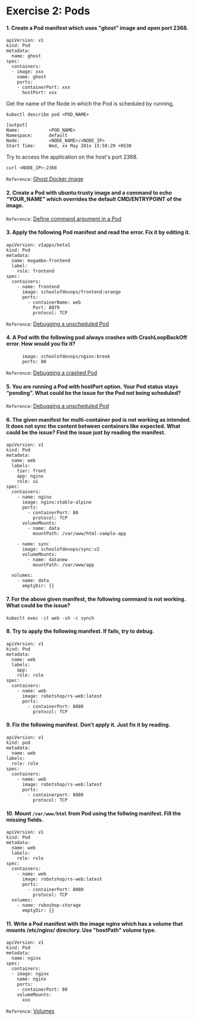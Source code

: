# Exercise 2: Pods

#### 1. Create a Pod manifest which uses "ghost" image and open port 2368. 

```
apiVersion: v1
kind: Pod
metadata:
  name: ghost
spec:
  containers:
  - image: xxx
    name: ghost
    ports:
    - containerPort: xxx
      hostPort: xxx
```

Get the name of the Node in which the Pod is scheduled by running,
```
kubectl describe pod <POD_NAME>

[output]
Name:           <POD_NAME>
Namespace:      default
Node:           <NODE_NAME>/<NODE_IP>
Start Time:     Wed, xx May 201x 15:59:29 +0530
```

Try to access the application on the host's port 2368.

```
curl <NODE_IP>:2368
```

`Reference`: [Ghost Docker image](https://hub.docker.com/_/ghost/)

#### 2. Create a Pod with ubuntu:trusty image and a command to echo “YOUR_NAME” which overrides the default CMD/ENTRYPOINT of the image.
`Reference`: [Define command argument in a Pod](https://kubernetes.io/docs/tasks/inject-data-application/define-command-argument-container/)

#### 3. Apply the following Pod manifest and read the error. Fix it by editing it.
```
apiVersion: v1apps/beta1
kind: Pod
metadata:
  name: mogambo-frontend
  label:
    role: frontend
spec:
  containers:
    - name: frontend
      image: schoolofdevops/frontend:orange
      ports:
        - containerName: web
          Port: 8079
          protocol: TCP
```
`Reference`: [Debugging a unscheduled Pod](https://stackoverflow.com/questions/37302776/kubectl-get-pods-kubectl-get-pods-status-imagepullbackoff)

#### 4. A Pod with the following pod always crashes with CrashLoopBackOff error. How would you fix it?

```
      image: schoolofdevops/nginx:break
      ports: 80
```
`Reference`: [Debugging a crashed Pod](https://sysdig.com/blog/debug-kubernetes-crashloopbackoff/)

#### 5. You are running a Pod with hostPort option. Your Pod status stays “pending”. What could be the issue for the Pod not being scheduled?
`Reference`: [Debugging a unscheduled Pod](https://kubernetes.io/docs/tasks/debug-application-cluster/debug-application/#my-pod-stays-waiting)

#### 6. The given manifest for multi-container pod is not working as intended. It does not sync the content between containers like expected. What could be the issue? Find the issue just by reading the manifest.

```
apiVersion: v1
kind: Pod
metadata:
  name: web
  labels:
    tier: front
    app: nginx
    role: ui
spec:
  containers:
    - name: nginx
      image: nginx:stable-alpine
      ports:
        - containerPort: 80
          protocol: TCP
      volumeMounts:
        - name: data
          mountPath: /var/www/html-sample-app

    - name: sync
      image: schoolofdevops/sync:v2
      volumeMounts:
        - name: datanew
          mountPath: /var/www/app

  volumes:
    - name: data
      emptyDir: {}
```

#### 7. For the above given manifest, the following command is not working. What could be the issue?
```
kubeclt exec -it web -sh -c synch
```

#### 8. Try to apply the following manifest. If fails, try to debug.
```
apiVersion: v1
kind: Pod
metadata:
  name: web
  labels:
    app:
    role: role
spec:
  containers:
    - name: web
      image: robotshop/rs-web:latest
      ports:
        - containerPort: 8080
          protocol: TCP
```

#### 9. Fix the following manifest. Don't apply it. Just fix it by reading. 
```
apiVersion: v1
kind: pod
metadata:
  name: web
labels:
  role: role
spec:
  containers:
    - name: web
      image: robotshop/rs-web:latest
      ports:
        - containerport: 8080
          protocol: TCP
```

#### 10. Mount `/var/www/html` from Pod using the follwing manifest. Fill the missing fields.
```
apiVersion: v1
kind: Pod
metadata:
  name: web
  labels:
    role: role
spec:
  containers:
    - name: web
      image: robotshop/rs-web:latest
      ports:
        - containerPort: 8080
          protocol: TCP
  volumes:
    - name: roboshop-storage
      emptyDir: {}
```

#### 11. Write a Pod manifest with the image nginx which has a volume that mounts /etc/nginx/ directory. Use "hostPath" volume type.
```
apiVersion: v1
kind: Pod
metadata:
  name: nginx
spec:
  containers:
  - image: nginx
    name: nginx
    ports:
    - containerPort: 80
    volumeMounts:
      xxx
```
`Reference`: [Volumes](https://kubernetes.io/docs/concepts/storage/volumes/)
